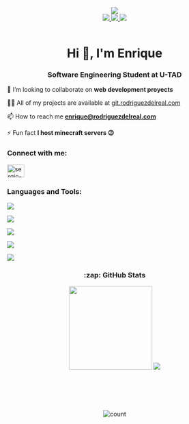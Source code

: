 [Instagram]: https://www.instagram.com/burnedreel/
[Twitter]: https://twitter.com/Ronambulo
[TikTok]: https://www.tiktok.com/@Ronambulo_
[Youtube]: https://www.youtube.com/channel/UC7UvzyArXEhe2yQc0yrR-zQ
[Website]: https://rodriguezdelreal.com/
[Twitch]: https://www.twitch.tv/Ronambulo


<div align="center">
  <!-- Banner -->
  <a href="https://www.youtube.com/watch?app=desktop&v=dQw4w9WgXcQ&feature=youtu.be&themeRefresh=1" target="_blank">
    <img src="https://i.pinimg.com/originals/cf/23/d5/cf23d5c33ff1ad50cf49d02721b4b5e2.gif">
  </a>
  <!-- Links -->
  <div>
    <a href="https://www.twitch.tv/Ronambulo" text-decoration="none">
      <img src="https://img.shields.io/twitch/status/ronambulo?color=9146FF&label=Ronambulo_%20twitch&logo=twitch&logoColor=white&style=for-the-badge">
    </a>
    <a href="https://rodriguezdelreal.com/" text-decoration="none">
      <img src="https://img.shields.io/website?label=rodriguezdelreal.com&style=for-the-badge&url=https%3A%2F%2Frodriguezdelreal.com/&color=004932&logo=googlechrome&logoColor=white">
    </a>
    <a href="https://twitter.com/Ronambulo" text-decoration="none">
      <img src="https://custom-icon-badges.demolab.com/badge/Follow%20ronambulo-X.com-black?style=for-the-badge&logo=X&logoColor=white">
    </a>
    
  </div>
  <div align="left">
  <br>
  <!-- Descripción -->
<h1 align="center">Hi 👋, I'm Enrique</h1>
<h3 align="center">Software Engineering Student at U-TAD</h3>

 👯 I’m looking to collaborate on **web development proyects**
 
 👨‍💻 All of my projects are available at [git.rodriguezdelreal.com](git.rodriguezdelreal.com)
 
 📫 How to reach me **enrique@rodriguezdelreal.com**
 
 ⚡ Fun fact **I host minecraft servers 😉**

<h3 align="left">Connect with me:</h3>
<p align="left">
<a href="https://linkedin.com/in/enrique-rodriguez-del-real" target="blank"><img align="center" src="https://raw.githubusercontent.com/rahuldkjain/github-profile-readme-generator/master/src/images/icons/Social/linked-in-alt.svg" alt="sergio-mahia" height="30" width="40" /></a>
</p>
<p align="left">
</p>

<h3 align="left">Languages and Tools:</h3>
<p align="left">
  <a href="https://skillicons.dev">
    <!-- Desarrollo Web -->
    <img src="https://skillicons.dev/icons?i=html,css,js,ts,react,nextjs,astro,tailwind,nodejs,express,npm,mongodb,mysql" />
  </a>
</p>

<p align="left">
  <a href="https://skillicons.dev">
    <!-- Desarrollo Móvil y Videojuegos -->
    <img src="https://skillicons.dev/icons?i=androidstudio,flutter,kotlin,java,unity,cpp,cs" />
  </a>
</p>

<p align="left">
  <a href="https://skillicons.dev">
    <!-- Seguridad, Sistemas Operativos y DevOps -->
    <img src="https://skillicons.dev/icons?i=kali,linux,ubuntu,bash,docker,kubernetes,aws,cloudflare,vercel" />
  </a>
</p>

<p align="left">
  <a href="https://skillicons.dev">
    <!-- Herramientas de Desarrollo -->
    <img src="https://skillicons.dev/icons?i=git,github,vscode,idea,eclipse,cmake" />
  </a>
</p>

<p align="left">
  <a href="https://skillicons.dev">
    <!-- Diseño, Documentación y Otros -->
    <img src="https://skillicons.dev/icons?i=figma,ps,ai,latex,md,discord,bots,wordpress,blender,py,r,arduino" />
  </a>
</p>



</div>
  <div>
  <h3>:zap: GitHub Stats</h1>
  <div align="left">   
  
 <p align="center"> <img src="https://github-readme-stats.vercel.app/api/top-langs/?username=Ronambulo&theme=dark&show_icons=true&hide_border=true&layout=donut&bg_color=151b23" target="_blank" rel="noreferrer" height="195px">
<img src="https://github-readme-stats.vercel.app/api?username=Ronambulo&theme=dark&show_icons=true&hide_border=true&count_private=true&bg_color=151b23&ring_color=004932" target="_blank" rel="noreferrer"></p>
    
      
  </div>
  <h1>
    &nbsp;
  </h1>
  
  ![count](https://komarev.com/ghpvc/?username=ronambulo&style=for-the-badge&color=004932)
</div>


